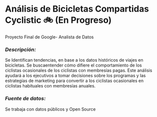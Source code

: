 # **Análisis de Bicicletas Compartidas Cyclistic** 🚲 (En Progreso)

Proyecto Final de Google- Analista de Datos



### *Descripción:*
Se Identifican tendencias, en base a los datos históricos de viajes en bicicletas. Se buscaentender cómo difiere el comportamiento de los ciclistas ocasionales de los ciclistas con membresías pagas. Este análisis ayudará a los ejecutivos a tomar decisiones sobre los programas y las estrategias de marketing para convertir a los ciclistas ocasionales en ciclistas habituales con membresías anuales.

### *Fuente de datos:*
Se trabaja con datos públicos y Open Source

